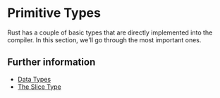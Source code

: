 # Primitive Types

Rust has a couple of basic types that are directly implemented into the compiler. In this section, we'll go through the
most important ones.

## Further information

- [Data Types](https://doc.rust-lang.org/stable/book/ch03-02-data-types.html)
- [The Slice Type](https://doc.rust-lang.org/stable/book/ch04-03-slices.html)
